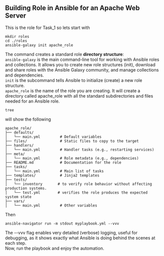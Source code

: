 ## Building Role in Ansible for an Apache Web Server
This is the role for Task_1 so lets start with  

```
mkdir roles
cd ./roles
ansible-galaxy init apache_role
```
The command creates a standard role **directory structure**:  
`ansible-galaxy` is the main command-line tool for working with Ansible roles and collections. It allows you to create new role structures (init), download and share roles with the Ansible Galaxy community, and manage collections and dependencies.  
`init` is the subcommand tells Ansible to initialize (create) a new role structure.  
`apache_role` is the name of the role you are creating. It will create a directory called apache_role with all the standard subdirectories and files needed for an Ansible role.  

```
tree
```
will show the following
```
apache_role/
├── defaults/
│   └── main.yml         # Default variables
├── files/               # Static files to copy to the target
├── handlers/
│   └── main.yml         # Handler tasks (e.g., restarting services)
├── meta/
│   └── main.yml         # Role metadata (e.g., dependencies)
├── README.md            # Documentation for the role
├── tasks/
│   └── main.yml         # Main list of tasks
├── templates/           # Jinja2 templates
├── tests/
│   └── inventory       # to verify role behavior without affecting production systems.
│   └── test.yml        # verifies the role produces the expected system state
├── vars/
│   └── main.yml         # Other variables
```
Then  

```
ansible-navigator run -m stdout myplaybook.yml --vvv
```
The --vvv flag enables very detailed (verbose) logging, useful for debugging, as it shows exactly what Ansible is doing behind the scenes at each step.  
Now, run the playbook and enjoy the automation.  